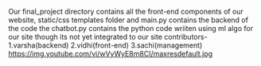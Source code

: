 
Our final_project directory contains all the front-end components of our website,
static/css
templates folder and main.py contains the backend of the code
the chatbot.py contains the python code wriiten using ml algo for our site though its not yet integrated to our site
contributors-
1.varsha(backend)
2.vidhi(front-end)
3.sachi(management)
https://img.youtube.com/vi/wVyWyE8m8CI/maxresdefault.jpg
